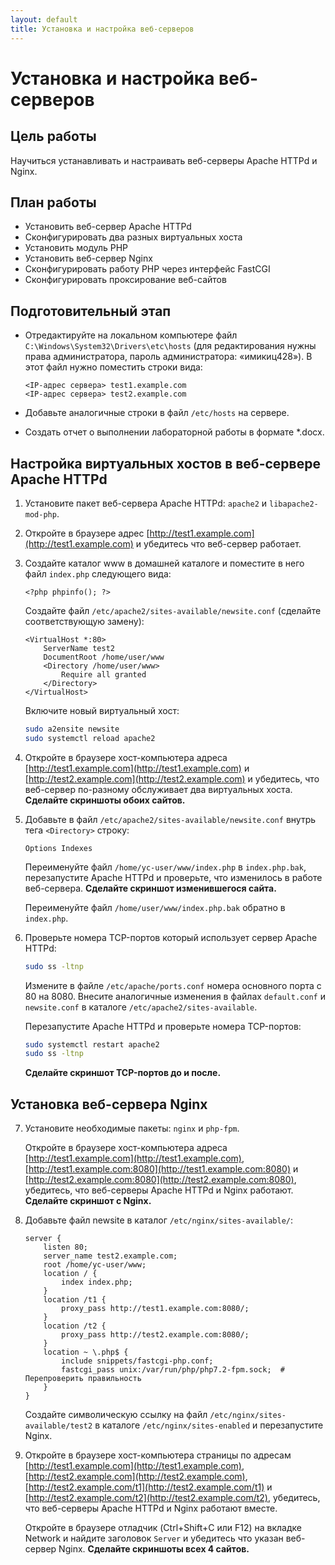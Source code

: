 ```yaml
---
layout: default
title: Установка и настройка веб-серверов
---
```


# Установка и настройка веб-серверов

## Цель работы

Научиться устанавливать и настраивать веб-серверы Apache HTTPd и Nginx.

## План работы

- Установить веб-сервер Apache HTTPd
- Сконфигурировать два разных виртуальных хоста
- Установить модуль PHP
- Установить веб-сервер Nginx
- Сконфигурировать работу PHP через интерфейс FastCGI
- Сконфигурировать проксирование веб-сайтов

## Подготовительный этап

- Отредактируйте на локальном компьютере файл `C:\Windows\System32\Drivers\etc\hosts` (для редактирования нужны права администратора, пароль администратора: «имикиц428»). В этот файл нужно поместить строки вида:

  ```
  <IP-адрес сервера> test1.example.com
  <IP-адрес сервера> test2.example.com
  ```

- Добавьте аналогичные строки в файл `/etc/hosts` на сервере.

- Создать отчет о выполнении лабораторной работы в формате *.docx.

## Настройка виртуальных хостов в веб-сервере Apache HTTPd

1. Установите пакет веб-сервера Apache HTTPd: `apache2` и `libapache2-mod-php`.

2. Откройте в браузере адрес [http://test1.example.com](http://test1.example.com) и убедитесь что веб-сервер работает.

3. Создайте каталог www в домашней каталоге и поместите в него файл `index.php` следующего вида:

   ```
   <?php phpinfo(); ?>
   ```

   Создайте файл `/etc/apache2/sites-available/newsite.conf` (сделайте соответствующую замену):

   ```
   <VirtualHost *:80>
       ServerName test2
       DocumentRoot /home/user/www
       <Directory /home/user/www>
           Require all granted
       </Directory>
   </VirtualHost>
   ```

   Включите новый виртуальный хост:

   ```bash
   sudo a2ensite newsite
   sudo systemctl reload apache2
   ```


4. Откройте в браузере хост-компьютера адреса [http://test1.example.com](http://test1.example.com) и [http://test2.example.com](http://test2.example.com) и убедитесь, что веб-сервер по-разному обслуживает два виртуальных хоста. **Сделайте скриншоты обоих сайтов.**

5. Добавьте в файл `/etc/apache2/sites-available/newsite.conf` внутрь тега `<Directory>` строку:

   ```
   Options Indexes
   ```

   Переименуйте файл `/home/yc-user/www/index.php` в `index.php.bak`, перезапустите Apache HTTPd и проверьте, что изменилось в работе веб-сервера. **Сделайте скриншот изменившегося сайта.** 
   
   Переименуйте файл `/home/user/www/index.php.bak` обратно в `index.php`.

6. Проверьте номера TCP-портов который использует сервер Apache HTTPd:

   ```bash
   sudo ss -ltnp
   ```

   Измените в файле `/etc/apache/ports.conf` номера основного порта с 80 на 8080. Внесите аналогичные изменения в файлах `default.conf` и `newsite.conf` в каталоге `/etc/apache2/sites-available`.

   Перезапустите Apache HTTPd и проверьте номера TCP-портов:

   ```bash
   sudo systemctl restart apache2
   sudo ss -ltnp
   ```

   **Сделайте скриншот TCP-портов до и после.**

## Установка веб-сервера Nginx

7. Установите необходимые пакеты: `nginx` и `php-fpm`.

   Откройте в браузере хост-компьютера адреса [http://test1.example.com](http://test1.example.com), [http://test1.example.com:8080](http://test1.example.com:8080) и [http://test2.example.com:8080](http://test2.example.com:8080), убедитесь, что веб-серверы Apache HTTPd и Nginx работают. **Сделайте скриншот с Nginx.**

8. Добавьте файл newsite в каталог `/etc/nginx/sites-available/`:

   ```
   server {
       listen 80;
       server_name test2.example.com;
       root /home/yc-user/www;
       location / {
           index index.php;
       }
       location /t1 {
           proxy_pass http://test1.example.com:8080/;
       }
       location /t2 {
           proxy_pass http://test2.example.com:8080/;
       }
       location ~ \.php$ {
           include snippets/fastcgi-php.conf;
           fastcgi_pass unix:/var/run/php/php7.2-fpm.sock;  # Перепроверить правильность
       }
   }
   ```

   Создайте символическую ссылку на файл `/etc/nginx/sites-available/test2` в каталоге `/etc/nginx/sites-enabled` и перезапустите Nginx.

9. Откройте в браузере хост-компьютера страницы по адресам [http://test1.example.com](http://test1.example.com), [http://test2.example.com](http://test2.example.com), [http://test2.example.com/t1](http://test2.example.com/t1) и [http://test2.example.com/t2](http://test2.example.com/t2), убедитесь, что веб-серверы Apache HTTPd и Nginx работают вместе.

   Откройте в браузере отладчик (Ctrl+Shift+C или F12) на вкладке Network и найдите заголовок `Server` и убедитесь что указан веб-сервер Nginx. **Сделайте скриншоты всех 4 сайтов.**
